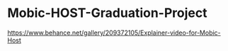 # Mobic-HOST-Graduation-Project
https://www.behance.net/gallery/209372105/Explainer-video-for-Mobic-Host
